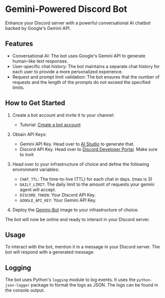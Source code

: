 # Gemini-Powered Discord Bot

Enhance your Discord server with a powerful conversational AI chatbot backed by Google's Gemini API.

## Features

- Conversational AI: The bot uses Google's Gemini API to generate human-like text responses.
- User-specific chat history: The bot maintains a separate chat history for each user to provide a more personalized experience.
- Request and prompt limit validation: The bot ensures that the number of requests and the length of the prompts do not exceed the specified limits.

## How to Get Started

1. Create a bot account and invite it to your channel:

   - Tutorial: [Create a bot account](https://discordpy.readthedocs.io/en/stable/discord.html)

2. Obtain API Keys:

   - Gemini API Key. Head over to [AI Studio](https://aistudio.google.com/app/apikey) to generate that.
   - Discord API Key. Head over to [Discord Developer Portal](https://discord.com/developers/applications). Make sure to invit

3. Head over to your infrastructure of choice and define the following environment variables:

   - `CHAT_TTL`: The time-to-live (TTL) for each chat in days. (max is 3)
   - `DAILY_LIMIT`: The daily limit to the amount of requests your gemini agent will accept.
   - `DISCORD_TOKEN`: Your Discord API Key.
   - `GOOGLE_API_KEY`: Your Gemini API Key.

4. Deploy the [Gemini-Bot](https://hub.docker.com/repository/docker/briandidthat/gemini-bot/general) image to your infrastructure of choice.

The bot will now be online and ready to interact in your Discord server.

## Usage

To interact with the bot, mention it in a message in your Discord server. The bot will respond with a generated message.

## Logging

The bot uses Python's `logging` module to log events. It uses the `python-json-logger` package to format the logs as JSON. The logs can be found in the console output.
